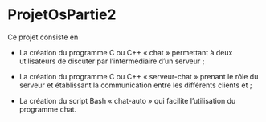 # ProjetOsPartie2

Ce projet consiste en 

- La création du programme C ou C++ « chat » permettant à deux utilisateurs de discuter
par l’intermédiaire d’un serveur ;


- La création du programme C ou C++ « serveur-chat » prenant le rôle du serveur et
établissant la communication entre les différents clients et ;


- La création du script Bash « chat-auto » qui facilite l’utilisation du programme chat.
